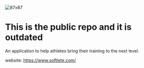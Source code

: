 ![87x87](https://user-images.githubusercontent.com/36948494/215023493-9cf27662-0f10-4553-82cf-0bedeb122e54.png)

# This is the public repo and it is outdated

An application to help athletes bring their training to the next level.

website: https://www.softlete.com/
